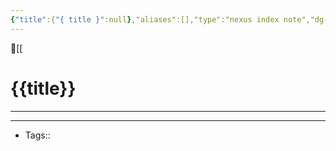 ```yaml
---
{"title":{"{ title }":null},"aliases":[],"type":"nexus index note","dg-publish":true,"dg-pinned":true,"publish":true,"tags":["index-note"],"permalink":"/home/meta/templates/index-templates/","pinned":true,"dgPassFrontmatter":true,"created":"2023-09-08T14:11:31.690-07:00","updated":"2023-09-08T14:45:14.728-07:00"}
---
```




🔺[[

# {{title}}
---











---
- Tags:: 








